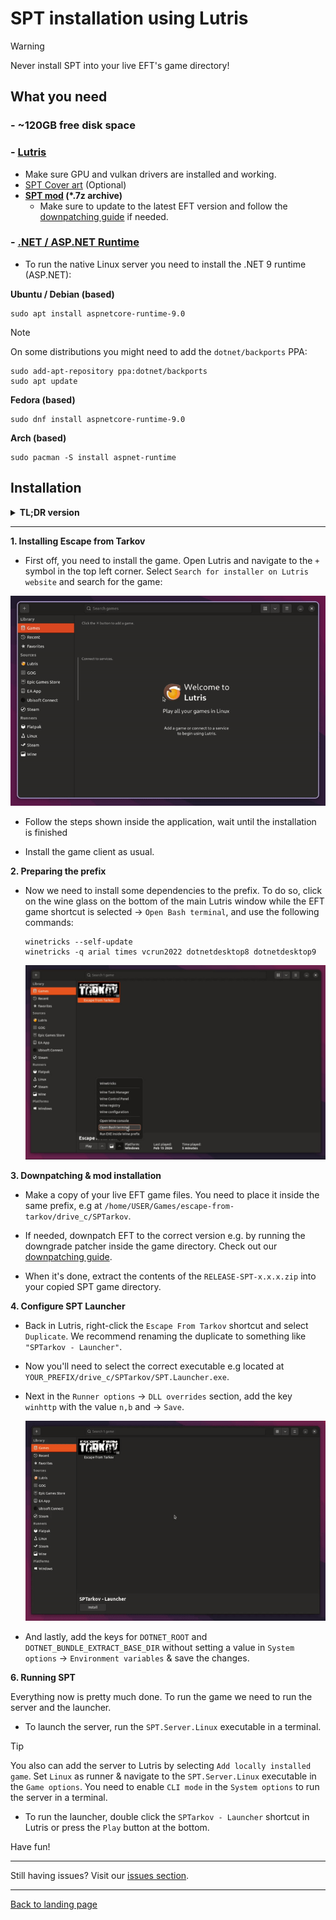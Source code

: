 # SPT installation using Lutris

> [!WARNING]
> Never install SPT into your live EFT's game directory!

## What you need

### - **~120GB free disk space**

### - **[Lutris](https://lutris.net/downloads)**
- Make sure GPU and vulkan drivers are installed and working.
- [SPT Cover art](../../docs/lutris/cover_art.md) (Optional)
- **[SPT mod](https://hub.sp-tarkov.com/files/file/16-spt-aki/) (*.7z archive)**
    - Make sure to update to the latest EFT version and follow the [downpatching guide](../downpatching.md) if needed.

### - [.NET / ASP.NET Runtime](https://dotnet.microsoft.com/en-us/download/dotnet/9.0)

- To run the native Linux server you need to install the .NET 9 runtime (ASP.NET):

**Ubuntu / Debian (based)**
```
sudo apt install aspnetcore-runtime-9.0
```

> [!NOTE]
> On some distributions you might need to add the `dotnet/backports` PPA:

```
sudo add-apt-repository ppa:dotnet/backports
sudo apt update
```
**Fedora (based)**
```
sudo dnf install aspnetcore-runtime-9.0
```

**Arch (based)**
```
sudo pacman -S install aspnet-runtime
```

## Installation

<details>

**<summary>TL;DR version</summary>** 

1. Install EFT in `Lutris` using the installer script
2. Install game in `BSG Launcher`
3. Run `winetricks -q arial times vcrun2022 dotnetdesktop8 dotnetdesktop9` via Lutris bash console
4. Copy `EFT game files` somewhere else inside the prefix and `downpatch` if needed
5. Unpack the `RELEASE-SPT-x.x.x.zip` archive into the `copied directory`
6. Duplicate config, new profile `SPTarkov - Launcher`
7. Change executable to `SPT.Launcher.exe` in `Configure` → `Game Settings`
8. In `Runner options`, add `winhttp=n,b` in the `DLL overrides` section
9. Add `DOTNET_ROOT` and `DOTNET_BUNDLE_EXTRACT_BASE_DIR` environment variables in `Configure` → `System options`
10. Run `SPT.Server.Linux`, then `SPTarkov - Launcher`

</details>

***

**1. Installing Escape from Tarkov**

- First off, you need to install the game. Open Lutris and navigate to the `+` symbol in the top left corner. Select `Search for installer on Lutris website` and search for the game:

<img src="../../media/lutris/tarkov.gif" width="580">

- Follow the steps shown inside the application, wait until the installation is finished

- Install the game client as usual.


**2. Preparing the prefix**

- Now we need to install some dependencies to the prefix. To do so, click on the wine glass on the bottom of the main Lutris window while the EFT game shortcut is selected → `Open Bash terminal`, and use the following commands:

      winetricks --self-update
      winetricks -q arial times vcrun2022 dotnetdesktop8 dotnetdesktop9

    <img src="../../media/lutris/terminal.jpg" width="580">

**3. Downpatching & mod installation**

- Make a copy of your live EFT game files. You need to place it inside the same prefix, e.g at `/home/USER/Games/escape-from-tarkov/drive_c/SPTarkov`.

- If needed, downpatch EFT to the correct version e.g. by running the downgrade patcher inside the game directory. Check out our [downpatching guide](../downpatching.md).

- When it's done, extract the contents of the `RELEASE-SPT-x.x.x.zip` into your copied SPT game directory.


**4. Configure SPT Launcher**

- Back in Lutris, right-click the `Escape From Tarkov` shortcut and select `Duplicate`. We recommend renaming the duplicate to something like `"SPTarkov - Launcher"`.
  
- Now you'll need to select the correct executable e.g located at `YOUR_PREFIX/drive_c/SPTarkov/SPT.Launcher.exe`.

- Next in the `Runner options` → `DLL overrides` section, add the key `winhttp` with the value `n,b` and → `Save`.

    <img src="../../media/lutris/config.gif" width="580">

- And lastly, add the keys for `DOTNET_ROOT` and `DOTNET_BUNDLE_EXTRACT_BASE_DIR` without setting a value in `System options` → `Environment variables` & save the changes.

**6. Running SPT**

Everything now is pretty much done. To run the game we need to run the server and the launcher.

- To launch the server, run the `SPT.Server.Linux` executable in a terminal.

> [!TIP]
> You also can add the server to Lutris by selecting `Add locally installed game`. Set `Linux` as runner & navigate to the `SPT.Server.Linux` executable in the `Game options`. You need to enable `CLI mode` in the `System options` to run the server in a terminal.

- To run the launcher, double click the `SPTarkov - Launcher` shortcut in Lutris or press the `Play` button at the bottom.

Have fun!

***
Still having issues? Visit our [issues section](../../docs/issues.md).
***
[Back to landing page](../../README.md)


